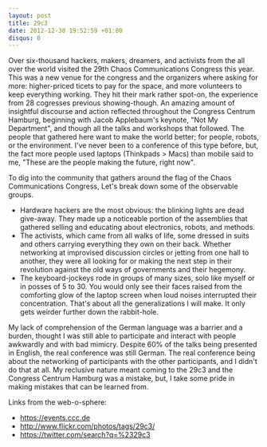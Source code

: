 ```yaml
---
layout: post
title: 29c3
date: 2012-12-30 19:52:59 +01:00
disqus: 0
---
```

Over six-thousand hackers, makers, dreamers, and activists from the all over the world visited the 29th Chaos Communications Congress this year. This was a new venue for the congress and the organizers where asking for more: higher-priced ticets to pay for the space, and more volunteers to keep everything working. They hit their mark rather spot-on, the experience from 28 cogresses previous showing-though. An amazing amount of insightful discourse and action reflected throughout the Congress Centrum Hamburg, beginning with Jacob Applebaum's keynote, "Not My Department", and though all the talks and workshops that followed. The people that gathered here want to make the world better; for people, robots, or the environment. I've never been to a conference of this type before, but, the fact more people used laptops (Thinkpads > Macs) than mobile said to me, "These are the people making the future, right now".

To dig into the community that gathers around the flag of the Chaos Communications Congress, Let's break down some of the observable groups.
- Hardware hackers are the most obvious: the blinking lights are dead give-away. They made up a noticeable portion of the assemblies that gathered selling and educating about electronics, robots, and methods.
- The activists, which came from all walks of life, some dressed in suits and others carrying everything they own on their back. Whether networking at improvised discussion circles or jetting from one hall to another, they were all looking for or making the next step in their revolution against the old ways of governments and their hegemony.
- The keyboard-jockeys rode in groups of many sizes, solo like myself or in posses of 5 to 30. You would only see their faces raised from the comforting glow of the laptop screen when loud noises interrupted their concentration.
That's about all the generalizations I will make. It only gets weirder further down the rabbit-hole.

My lack of comprehension of the German language was a barrier and a burden, thought I was still able to participate and interact with people awkwardly and with bad mimicry. Despite 60% of the talks being presented in English, the real conference was still German. The real conference being about the networking of participants with the other participants, and I didn't do that at all. My reclusive nature meant coming to the 29c3 and the Congress Centrum Hamburg was a mistake, but, I take some pride in making mistakes that can be learned from.

Links from the web-o-sphere:
- https://events.ccc.de
- http://www.flickr.com/photos/tags/29c3/
- https://twitter.com/search?q=%2329c3

